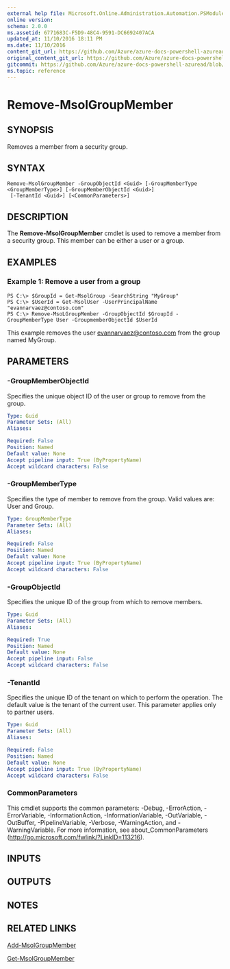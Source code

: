 ```yaml
---
external help file: Microsoft.Online.Administration.Automation.PSModule.dll-Help.xml
online version:
schema: 2.0.0
ms.assetid: 6771683C-F5D9-48C4-9591-DC6692407ACA
updated_at: 11/10/2016 18:11 PM
ms.date: 11/10/2016
content_git_url: https://github.com/Azure/azure-docs-powershell-azuread/blob/rodejo5-10/Azure%20AD%20Cmdlets/MSOnline/v1/Remove-MsolGroupMember.md
original_content_git_url: https://github.com/Azure/azure-docs-powershell-azuread/blob/rodejo5-10/Azure%20AD%20Cmdlets/MSOnline/v1/Remove-MsolGroupMember.md
gitcommit: https://github.com/Azure/azure-docs-powershell-azuread/blob/f20974f1694733a8d0f8cf150cad0f34dfdb2d1c
ms.topic: reference
---
```


# Remove-MsolGroupMember

## SYNOPSIS
Removes a member from a security group.

## SYNTAX

```
Remove-MsolGroupMember -GroupObjectId <Guid> [-GroupMemberType <GroupMemberType>] [-GroupMemberObjectId <Guid>]
 [-TenantId <Guid>] [<CommonParameters>]
```

## DESCRIPTION
The **Remove-MsolGroupMember** cmdlet is used to remove a member from a security group.
This member can be either a user or a group.

## EXAMPLES

### Example 1: Remove a user from a group
```
PS C:\> $GroupId = Get-MsolGroup -SearchString "MyGroup"
PS C:\> $UserId = Get-MsolUser -UserPrincipalName "evannarvaez@contoso.com"
PS C:\> Remove-MsoLGroupMember -GroupObjectId $GroupId -GroupMemberType User -GroupmemberObjectId $UserId
```
This example removes the user evannarvaez@contoso.com from the group named MyGroup.

## PARAMETERS

### -GroupMemberObjectId
Specifies the unique object ID of the user or group to remove from the group.

```yaml
Type: Guid
Parameter Sets: (All)
Aliases:

Required: False
Position: Named
Default value: None
Accept pipeline input: True (ByPropertyName)
Accept wildcard characters: False
```

### -GroupMemberType
Specifies the type of member to remove from the group.
Valid values are: User and Group.

```yaml
Type: GroupMemberType
Parameter Sets: (All)
Aliases:

Required: False
Position: Named
Default value: None
Accept pipeline input: True (ByPropertyName)
Accept wildcard characters: False
```

### -GroupObjectId
Specifies the unique ID of the group from which to remove members.

```yaml
Type: Guid
Parameter Sets: (All)
Aliases:

Required: True
Position: Named
Default value: None
Accept pipeline input: False
Accept wildcard characters: False
```

### -TenantId
Specifies the unique ID of the tenant on which to perform the operation.
The default value is the tenant of the current user.
This parameter applies only to partner users.

```yaml
Type: Guid
Parameter Sets: (All)
Aliases:

Required: False
Position: Named
Default value: None
Accept pipeline input: True (ByPropertyName)
Accept wildcard characters: False
```

### CommonParameters
This cmdlet supports the common parameters: -Debug, -ErrorAction, -ErrorVariable, -InformationAction, -InformationVariable, -OutVariable, -OutBuffer, -PipelineVariable, -Verbose, -WarningAction, and -WarningVariable. For more information, see about_CommonParameters (http://go.microsoft.com/fwlink/?LinkID=113216).

## INPUTS

## OUTPUTS

## NOTES

## RELATED LINKS
[Add-MsolGroupMember](./Add-MsolGroupMember.md)

[Get-MsolGroupMember](./Get-MsolGroupMember.md)
